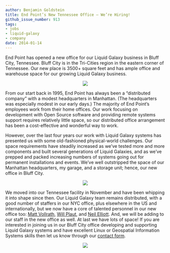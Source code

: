 ```yaml
---
author: Benjamin Goldstein
title: End Point’s New Tennessee Office — We’re Hiring!
github_issue_number: 913
tags:
- jobs
- liquid-galaxy
- company
date: 2014-01-14
---
```


End Point has opened a new office for our Liquid Galaxy business in Bluff City, Tennessee. Bluff City is in the Tri-Cities region in the eastern corner of Tennessee. Our new place is 3500+ square feet and has ample office and warehouse space for our growing Liquid Galaxy business.

<div class="separator" style="clear: both; text-align: center;"><a href="/blog/2014/01/end-points-new-tennessee-office-were/image-0-big.jpeg" imageanchor="1" style="margin-left: 1em; margin-right: 1em;"><img border="0" src="/blog/2014/01/end-points-new-tennessee-office-were/image-0.jpeg"/></a></div>

From our start back in 1995, End Point has always been a “distributed company” with a modest headquarters in Manhattan. (The headquarters was especially modest in our early days.) The majority of End Point’s employees work from their home offices. Our work focusing on development with Open Source software and providing remote systems support requires relatively little space, so our distributed office arrangement has been a cost-effective and wonderful way to work.

However, over the last four years our work with Liquid Galaxy systems has presented us with some old-fashioned physical-world challenges. Our space requirements have steadily increased as we’ve tested more and more components and built several generations of Liquid Galaxies, and as we’ve prepped and packed increasing numbers of systems going out for permanent installations and events. We’ve well outstripped the space of our Manhattan headquarters, my garage, and a storage unit; hence, our new office in Bluff City.

<div class="separator" style="clear: both; text-align: center;"><a href="/blog/2014/01/end-points-new-tennessee-office-were/image-1-big.jpeg" imageanchor="1" style="margin-left: 1em; margin-right: 1em;"><img border="0" src="/blog/2014/01/end-points-new-tennessee-office-were/image-1.jpeg"/></a></div>

We moved into our Tennessee facility in November and have been whipping it into shape since then. Our Liquid Galaxy team remains distributed, with a good number of staffers in our NYC office, plus elsewhere in the US and internationally, but we now have a core of talented personnel in our new office too: [Matt Vollrath](/team/matt-vollrath), [Will Plaut](/team/will-plaut), and [Neil Elliott](/team/neil-elliott). And, we will be adding to our staff in the new office as well. At last we have lots of space! If you are interested in joining us in our Bluff City office developing and supporting Liquid Galaxy systems and have excellent Linux or Geospatial Information Systems skills then let us know through our [contact form](/contact).

<div class="separator" style="clear: both; text-align: center;"><a href="/blog/2014/01/end-points-new-tennessee-office-were/image-2-big.jpeg" imageanchor="1" style="margin-left: 1em; margin-right: 1em;"><img border="0" src="/blog/2014/01/end-points-new-tennessee-office-were/image-2.jpeg"/></a></div>
